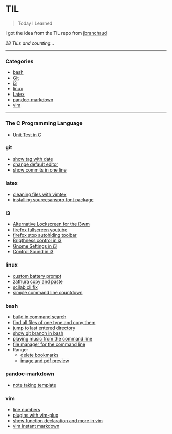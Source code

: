 # TIL

> Today I Learned

I got the idea from the TIL repo from  [jbranchaud](https://github.com/jbranchaud/til)

_28 TILs and counting..._

---

### Categories
* [bash](#bash)
* [Git](#git)
* [i3](#i3)
* [linux](#linux)
* [Latex](#Latex)
* [pandoc-markdown](#pandoc-markdown)
* [vim](#vim)

---
### The C Programming Language

- [Unit Test in C](c/simple_unit_tests_in_c.md)

### git

- [show tag with date](git/show_tag_with_date.md)
- [change default editor](git/change_default_editor.md)
- [show commits in one line](git/show_commits_one_line.md)


### latex

- [cleaning files with vimtex](latex/cleaning_files_with_vimtex.md)
- [installing sourcesanspro font package](latex/installing_sourcesanspro_font_package.md)

### i3

- [Alternative Lockscreen for the i3wm](i3/alternative_lockscreen_betterlockscreen.md)
- [firefox fullscreen youtube](i3/firefox_fullscreen_youtube.md)
- [firefox stop autohiding toolbar](i3/firefox_stop_autohiding_toolbar.md)
- [Brigthness control in i3](i3/brightness_control.md)
- [Gnome Settings in i3](i3/gnome_settings_in_i3.md)
- [Control Sound in i3](i3/sound_control_in_i3.md)

### linux

- [custom battery prompt](linux/custom_battery_prompt.md)
- [zathura copy and paste](linux/zathura_copy_paste.md)
- [scilab cli fix](linux/scilab_cli_fix.md)
- [simple command line countdown](linux/simple_command_line_countdown.md)

### bash

- [build in command search](bash/build_in_command_serarch.md)
- [find all files of one type and copy them](bash/find_all_file_of_type_and_copy.md)
- [jump to last entered directory](bash/jump_to_last_directory.md)
- [show git branch in bash](bash/show_git_branch_in_bash.md)
- [playing music from the command line](bash/playing_music_from_command_line.md)
- [file manager for the command line](bash/file_manager_for_the_command_line.md)
- Ranger
	- [delete bookmarks](bash/ranger_delete_bookmark.md)
	- [image and pdf preview](bash/ranger_image_and_pdf_preview.md)

### pandoc-markdown

- [note taking template](pandoc-markdown/note_taking_template.md)

### vim

- [line numbers](vim/line_numbers.md)
- [plugins with vim-plug](vim/plugins_with_vim-plug.md)
- [show function declaration and more in vim](vim/show_function_declarations.md)
- [vim instant markdown](vim/vim_instant_markdown.md)

